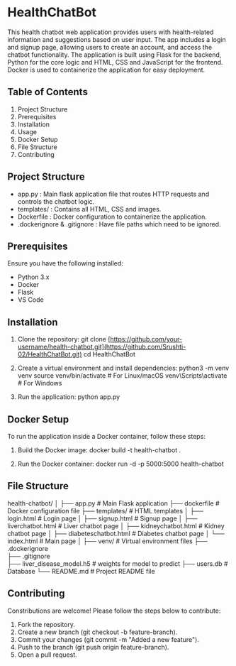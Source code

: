 # HealthChatBot
This health chatbot web application provides users with health-related information and suggestions based on user input. The app includes a login and signup page, allowing users to create an account, and access the chatbot functionality. The application is built using Flask for the backend, Python for the core logic and HTML, CSS and JavaScript for the frontend. Docker is used to containerize the application for easy deployment.

## Table of Contents
1. Project Structure
2. Prerequisites
3. Installation
4. Usage
5. Docker Setup
6. File Structure
7. Contributing

## Project Structure
* app.py : Main flask application file that routes HTTP requests and controls the chatbot logic.
* templates/ : Contains all HTML, CSS and images.
* Dockerfile : Docker configuration to containerize the application.
* .dockerignore & .gitignore : Have file paths which need to be ignored.

## Prerequisites
Ensure you have the following installed:
* Python 3.x
* Docker
* Flask
* VS Code

## Installation
1. Clone the repository:
git clone [https://github.com/your-username/health-chatbot.git](https://github.com/Srushti-02/HealthChatBot.git)
cd HealthChatBot

2. Create a virtual environment and install dependencies:
python3 -m venv venv
source venv/bin/activate  # For Linux/macOS
venv\Scripts\activate     # For Windows

4. Run the application:
python app.py

## Docker Setup
To run the application inside a Docker container, follow these steps:

1. Build the Docker image:
docker build -t health-chatbot .

2. Run the Docker container:
docker run -d -p 5000:5000 health-chatbot

## File Structure

health-chatbot/
│
├── app.py              # Main Flask application
├── dockerfile          # Docker configuration file
├── templates/          # HTML templates
│   ├── login.html      # Login page
│   ├── signup.html     # Signup page
│   ├── liverchatbot.html     # Liver chatbot page
│   ├── kidneychatbot.html     # Kidney chatbot page
│   ├── diabeteschatbot.html     # Diabetes chatbot page
│   └── index.html    # Main page
│
├── venv/               # Virtual environment files
├── .dockerignore               
├── .gitignore              
├── liver_disease_model.h5    # weights for model to predict
├── users.db               # Database
└── README.md           # Project README file

## Contributing
Constributions are welcome! Please follow the steps below to contribute:
1. Fork the repository.
2. Create a new branch (git checkout -b feature-branch).
3. Commit your changes (git commit -m "Added a new feature").
4. Push to the branch (git push origin feature-branch).
5. Open a pull request.
